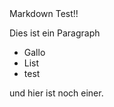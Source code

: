 <link 

# Markdown Test!!
Dies ist ein Paragraph

<ul>
  <li>Gallo</li>
  <li>List</li>
  <li>test</li>
</ul>

<style>
  document {background-color: blue}
</style>

und hier ist noch einer.

